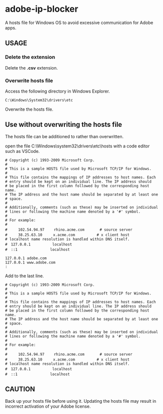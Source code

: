 # adobe-ip-blocker

A hosts file for Windows OS to avoid excessive communication for Adobe apps. 

## USAGE

### Delete the extension
Delete the **.csv** extension.

### Overwrite hosts file
Access the following directory in Windows Explorer.

```
C:\Windows\System32\drivers\etc
```

Overwrite the hosts file.

## Use without overwriting the hosts file
The hosts file can be additioned to rather than overwritten.

open the file C:\Windows\system32\drivers\etc\hosts with a code editor such as VSCode.

```
# Copyright (c) 1993-2009 Microsoft Corp.
#
# This is a sample HOSTS file used by Microsoft TCP/IP for Windows.
#
# This file contains the mappings of IP addresses to host names. Each
# entry should be kept on an individual line. The IP address should
# be placed in the first column followed by the corresponding host name.
# The IP address and the host name should be separated by at least one
# space.
#
# Additionally, comments (such as these) may be inserted on individual
# lines or following the machine name denoted by a '#' symbol.
#
# For example:
#
#　　　102.54.94.97　　 rhino.acme.com　　 　 # source server
#　　　38.25.63.10　　　x.acme.com　　　　　　# x client host
# localhost name resolution is handled within DNS itself.
#　127.0.0.1　　　　　　localhost
#　::1　　　　　　　　　localhost

127.0.0.1 adobe.com
127.0.0.1 www.adobe.com
:
```

Add to the last line.

```
# Copyright (c) 1993-2009 Microsoft Corp.
#
# This is a sample HOSTS file used by Microsoft TCP/IP for Windows.
#
# This file contains the mappings of IP addresses to host names. Each
# entry should be kept on an individual line. The IP address should
# be placed in the first column followed by the corresponding host name.
# The IP address and the host name should be separated by at least one
# space.
#
# Additionally, comments (such as these) may be inserted on individual
# lines or following the machine name denoted by a '#' symbol.
#
# For example:
#
#　　　102.54.94.97　　 rhino.acme.com　　 　 # source server
#　　　38.25.63.10　　　x.acme.com　　　　　　# x client host
# localhost name resolution is handled within DNS itself.
#　127.0.0.1　　　　　　localhost
#　::1　　　　　　　　　localhost
```

## CAUTION
Back up your hosts file before using it. Updating the hosts file may result in incorrect activation of your Adobe license.
